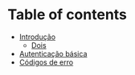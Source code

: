 # Table of contents

* [Introdução](introducao.md)
  * [Dois](dois.md)
* [Autenticação básica](autenticacao-basica.md)
* [Códigos de erro](codigos-de-erro.md)
